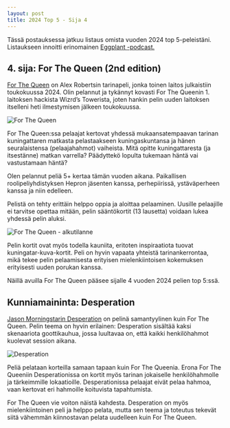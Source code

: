 ```yaml
---
layout: post
title: 2024 Top 5 - Sija 4 
---
```

Tässä postauksessa jatkuu listaus omista vuoden 2024 top 5-peleistäni. Listaukseen innoitti erinomainen [Eggplant -podcast.](https://eggplant.show/)

## 4. sija: For The Queen (2nd edition)

[For The Queen](https://darringtonpress.com/forthequeen/) on Alex Robertsin tarinapeli, jonka toinen laitos julkaistiin toukokuussa 2024. Olin pelannut ja tykännyt kovasti For The Queenin 1. laitoksen hackista Wizrd’s Towerista, joten hankin pelin uuden laitoksen itselleni heti ilmestymisen jälkeen toukokuussa.

![For The Queen](https://anttiki.github.io/images/for-the-queen1.jpg "For The Queen")

For The Queen:ssa pelaajat kertovat yhdessä mukaansatempaavan tarinan kuningattaren matkasta pelastaakseen kuningaskuntansa  ja hänen seuralaistensa (pelaajahahmot) vaiheista. Mitä opitte kuningattaresta (ja itsestänne) matkan varrella? Päädyttekö lopulta tukemaan häntä vai vastustamaan häntä? 

Olen pelannut peliä 5+ kertaa tämän vuoden aikana. Paikallisen roolipeliyhdistyksen Hepron jäsenten kanssa, perhepiirissä, ystäväperheen kanssa ja niin edelleen.

Pelistä on tehty erittäin helppo oppia ja aloittaa pelaaminen. Uusille pelaajille ei tarvitse opettaa mitään, pelin sääntökortit (13 lausetta) voidaan lukea yhdessä pelin aluksi. 

![For The Queen - alkutilanne](https://anttiki.github.io/images/for-the-queen2.jpg "For The Queen - alkutilanne")

Pelin kortit ovat myös todella kauniita, eritoten inspiraatiota tuovat kuningatar-kuva-kortit. Peli on hyvin vapaata yhteistä tarinankerrontaa, mikä tekee pelin pelaamisesta erityisen mielenkiintoisen kokemuksen erityisesti uuden porukan kanssa.

Näillä avuilla For The Queen pääsee sijalle 4 vuoden 2024 pelien top 5:ssä.

## Kunniamaininta: Desperation

[Jason Morningstarin Desperation](https://bullypulpitgames.itch.io/desperation) on pelinä samantyylinen kuin For The Queen. Pelin teema on hyvin erilainen: Desperation sisältää kaksi skenaariota goottikauhua, jossa luultavaa on, että kaikki henkilöhahmot kuolevat session aikana.

![Desperation](https://anttiki.github.io/images/desperation.jpg "Desperation")

Peliä pelataan korteilla samaan tapaan kuin For The Queenia. Erona For The Queeniin Desperationissa on kortit myös tarinan jokaiselle henkilöhahmolle ja tärkeimmille lokaatioille. Desperationissa pelaajat eivät pelaa hahmoa, vaan kertovat eri hahmoille koituvista tapahtumista.

For The Queen vie voiton näistä kahdesta. Desperation on myös mielenkiintoinen peli ja helppo pelata, mutta sen teema ja toteutus tekevät siitä vähemmän kiinnostavan pelata uudelleen kuin For The Queen. 
